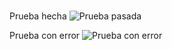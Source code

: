 #
Prueba hecha
![Prueba pasada](https://github.com/user-attachments/assets/d7903f25-bf43-46a7-96de-3ca5fb741ac0)

Prueba con error
![Prueba con error](https://github.com/user-attachments/assets/a235286d-ba8f-48b4-a493-87ba02cebccc)
